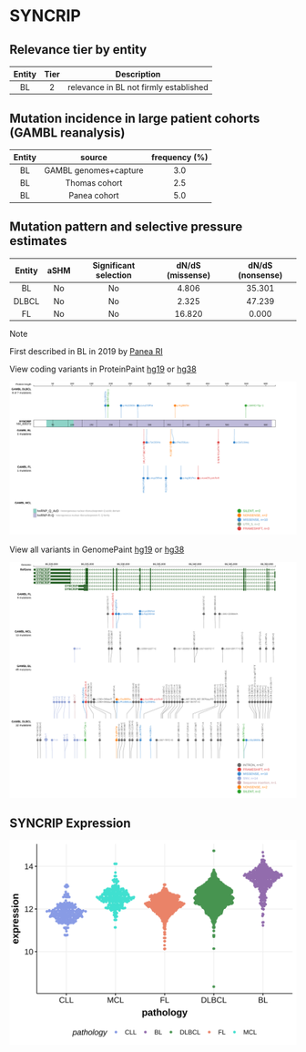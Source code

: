 # SYNCRIP

## Relevance tier by entity

|Entity|Tier|Description                           |
|:------:|:----:|--------------------------------------|
|BL    |2   |relevance in BL not firmly established|

## Mutation incidence in large patient cohorts (GAMBL reanalysis)

|Entity|source               |frequency (%)|
|:------:|:---------------------:|:-------------:|
|BL    |GAMBL genomes+capture|3.0          |
|BL    |Thomas cohort        |2.5          |
|BL    |Panea cohort         |5.0          |

## Mutation pattern and selective pressure estimates

|Entity|aSHM|Significant selection|dN/dS (missense)|dN/dS (nonsense)|
|:------:|:----:|:---------------------:|:----------------:|:----------------:|
|BL    |No  |No                   | 4.806          |35.301          |
|DLBCL |No  |No                   | 2.325          |47.239          |
|FL    |No  |No                   |16.820          | 0.000          |


> [!NOTE]
> First described in BL in 2019 by [Panea RI](https://pubmed.ncbi.nlm.nih.gov/31558468)


View coding variants in ProteinPaint [hg19](https://morinlab.github.io/LLMPP/GAMBL/SYNCRIP_protein.html)  or [hg38](https://morinlab.github.io/LLMPP/GAMBL/SYNCRIP_protein_hg38.html)

![image](images/proteinpaint/SYNCRIP_NM_006372.svg)

View all variants in GenomePaint [hg19](https://morinlab.github.io/LLMPP/GAMBL/SYNCRIP.html)  or [hg38](https://morinlab.github.io/LLMPP/GAMBL/SYNCRIP_hg38.html)

![image](images/proteinpaint/SYNCRIP.svg)
## SYNCRIP Expression
![image](images/gene_expression/SYNCRIP_by_pathology.svg)
<!-- ORIGIN: paneaWholeGenomeLandscape2019 -->
